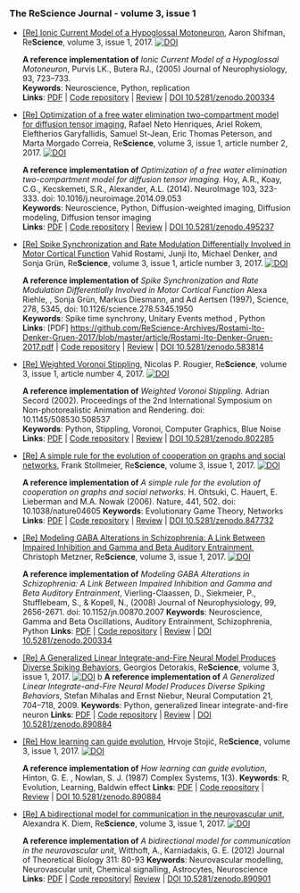 ### The ReScience Journal - volume 3, issue 1

            
* [[Re] Ionic Current Model of a Hypoglossal Motoneuron](https://github.com/ReScience-Archives/Shifman-2017/raw/master/article/shifman-2017.pdf), Aaron Shifman, Re**Science**, volume 3, issue 1, 2017. [![DOI](https://zenodo.org/badge/DOI/10.5281/zenodo.254145.svg)](https://doi.org/10.5281/zenodo.254145)

  **A reference implementation of** *Ionic Current Model of a Hypoglossal Motoneuron*,
    Purvis LK., Butera RJ., (2005) Journal of Neurophysiology, 93, 723–733.  
  **Keywords**: Neuroscience, Python, replication  
  **Links**: [PDF](https://github.com/ReScience-Archives/Shifman-2017/raw/master/article/shifman-2017.pdf) |
             [Code repository](https://github.com/ReScience-Archives/Shifman-2017.git) |
             [Review](https://github.com/ReScience/ReScience-submission/pull/22) |
             [DOI 10.5281/zenodo.200334](http://doi.org/10.5281/zenodo.254145)

* [[Re] Optimization of a free water elimination two-compartment model for diffusion tensor
  imaging](https://github.com/ReScience-Archives/Henriques-Rokem-Garyfallidis-St-Jean-Peterson-Correia-2017/raw/master/article/Henriques-Rokem-Garyfallidis-St-Jean-Peterson-Correia-2017.pdf),
  Rafael Neto Henriques, Ariel Rokem, Eleftherios Garyfallidis, Samuel St-Jean,
  Eric Thomas Peterson, and Marta Morgado Correia, Re**Science**, volume 3,
  issue 1, article number 2, 2017.
  [![DOI](https://zenodo.org/badge/DOI/10.5281/zenodo.495237.svg)](https://doi.org/10.5281/zenodo.495237)

  **A reference implementation of** *Optimization of a free water elimination two-compartment model for diffusion tensor imaging.*
  Hoy, A.R., Koay, C.G., Kecskemeti, S.R., Alexander, A.L. (2014). NeuroImage 103, 323-333. doi: 10.1016/j.neuroimage.2014.09.053  
  **Keywords**: Neuroscience, Python, Diffusion-weighted imaging, Diffusion modeling, Diffusion tensor imaging  
  **Links**: [PDF](https://github.com/ReScience-Archives/Henriques-Rokem-Garyfallidis-St-Jean-Peterson-Correia-2017/raw/master/article/Henriques-Rokem-Garyfallidis-St-Jean-Peterson-Correia-2017.pdf) |
             [Code repository](https://github.com/ReScience-Archives/Henriques-Rokem-Garyfallidis-St-Jean-Peterson-Correia-2017) |
             [Review](https://github.com/ReScience/ReScience-submission/pull/26) |
             [DOI 10.5281/zenodo.495237](https://doi.org/10.5281/zenodo.495237)

* [[Re] Spike Synchronization and Rate Modulation Differentially Involved in Motor Cortical Function](https://github.com/ReScience-Archives/Rostami-Ito-Denker-Gruen-2017/blob/master/article/Rostami-Ito-Denker-Gruen-2017.pdf)
  Vahid Rostami, Junji Ito, Michael Denker, and Sonja Grün, Re**Science**, volume 3, issue 1, article number 3, 2017.
  [![DOI](https://zenodo.org/badge/DOI/10.5281/zenodo.583814.svg)](https://doi.org/10.5281/zenodo.583814)

  **A reference implementation of** *Spike Synchronization and Rate Modulation Differentially Involved in Motor Cortical Function* Alexa Riehle, , Sonja Grün, Markus Diesmann, and Ad Aertsen (1997), Science, 278, 5345, doi: 10.1126/science.278.5345.1950  
  **Keywords**: Spike time synchrony, Unitary Events method , Python  
  **Links**: [PDF] https://github.com/ReScience-Archives/Rostami-Ito-Denker-Gruen-2017/blob/master/article/Rostami-Ito-Denker-Gruen-2017.pdf |
             [Code repository](https://github.com/ReScience-Archives/Rostami-Ito-Denker-Gruen-2017) | 
             [Review](https://github.com/ReScience/ReScience-submission/pull/24) |
             [DOI 10.5281/zenodo.583814](https://doi.org/10.5281/zenodo.583814)

* [[Re] Weighted Voronoi Stippling](https://github.com/ReScience-Archives/Rougier-2017/blob/master/article/Rougier-2017.pdf),
  Nicolas P. Rougier, Re**Science**, volume 3, issue 1, article number 4, 2017.
  [![DOI](https://zenodo.org/badge/DOI/10.5281/zenodo.802285.svg)](https://doi.org/10.5281/zenodo.802285)

  **A reference implementation of** *Weighted Voronoi Stippling.*
  Adrian Secord (2002). Proceedings of the 2nd International Symposium on Non-photorealistic Animation and Rendering. doi: 10.1145/508530.508537  
  **Keywords**: Python, Stippling, Voronoi, Computer Graphics, Blue Noise  
  **Links**: [PDF](https://github.com/ReScience-Archives/Rougier-2017/blob/master/article/Rougier-2017.pdf) |
             [Code repository](https://github.com/ReScience-Archives/Rougier-2017) |
             [Review](https://github.com/ReScience/ReScience-submission/pull/28) |
             [DOI 10.5281/zenodo.802285](https://doi.org/10.5281/zenodo.802285)

* [[Re] A simple rule for the evolution of cooperation on graphs and social networks](https://github.com/ReScience-Archives/Stollmeier-2017/raw/master/article/stollmeier-2017.pdf), Frank Stollmeier, Re**Science**, volume 3, issue 1, 2017. [![DOI](https://zenodo.org/badge/DOI/10.5281/zenodo.847732.svg)](https://doi.org/10.5281/zenodo.847732)

  **A reference implementation of** *A simple rule for the evolution of cooperation on graphs and social networks.*
H. Ohtsuki, C. Hauert, E. Lieberman and M.A. Nowak (2006). Nature, 441, 502. doi: 10.1038/nature04605
  **Keywords**: Evolutionary Game Theory, Networks 
  **Links**: [PDF](https://github.com/ReScience-Archives/Stollmeier-2017/raw/master/article/stollmeier-2017.pdf) |
             [Code repository](https://github.com/ReScience-Archives/Stollmeier-2017) |
             [Review](https://github.com/ReScience/ReScience-submission/pull/27) |
             [DOI 10.5281/zenodo.847732](https://doi.org/10.5281/zenodo.847732)

* [[Re] Modeling GABA Alterations in Schizophrenia: A Link Between Impaired Inhibition and Gamma and Beta Auditory Entrainment](https://github.com/ReScience-Archives/Metzner-2017/raw/master/article/Metzner-2017.pdf), Christoph Metzner, Re**Science**, volume 3, issue 1, 2017. [![DOI](https://zenodo.org/badge/DOI/10.5281/zenodo.854617.svg)](https://doi.org/10.5281/zenodo.854617)

  **A reference implementation of** *Modeling GABA Alterations in Schizophrenia: A Link Between Impaired Inhibition and Gamma and Beta Auditory Entrainment*,
    Vierling-Claassen, D., Siekmeier, P., Stufflebeam, S., & Kopell, N., (2008) Journal of Neurophysiology, 99, 2656-2671. doi: 10.1152/jn.00870.2007
  **Keywords**: Neuroscience, Gamma and Beta Oscillations, Auditory Entrainment, Schizophrenia, Python
  **Links**: [PDF](https://github.com/ReScience-Archives/Metzner-2017/raw/master/article/Metzner-2017.pdf) |
             [Code repository](https://github.com/ReScience-Archives/Metzner-2017.git) |
             [Review](https://github.com/ReScience/ReScience-submission/pull/30) |
             [DOI 10.5281/zenodo.200334](http://doi.org/10.5281/zenodo.854617)

* [[Re] A Generalized Linear Integrate-and-Fire Neural Model Produces Diverse Spiking Behaviors](https://github.com/ReScience-Archives/Detorakis-2017/blob/master/article/detorakis-2017.pdf), Georgios Detorakis, Re**Science**, volume 3, issue 1, 2017. [![DOI](https://zenodo.org/badge/DOI/10.5281/zenodo.1003214.svg)](https://doi.org/10.5281/zenodo.1003214)
b
  **A reference implementation of** *A Generalized Linear Integrate-and-Fire Neural Model Produces Diverse Spiking Behaviors*, Stefan Mihalas and Ernst Niebur, Neural Computation 21, 704–718, 2009.
  **Keywords**: Python, generalized linear integrate-and-fire neuron
  **Links**: [PDF](https://github.com/ReScience-Archives/Stojic-2017/raw/master/article/Stojic-2017.pdf) |
             [Code repository](https://github.com/ReScience-Archives/Detorakis-2017) |
             [Review](https://github.com/ReScience/ReScience-submission/pull/35) |
             [DOI 10.5281/zenodo.890884](http://doi.org/10.5281/zenodo.1003214)

* [[Re] How learning can guide evolution](https://github.com/ReScience-Archives/Stojic-2017/raw/master/article/Stojic-2017.pdf), Hrvoje Stojić, Re**Science**, volume 3, issue 1, 2017. [![DOI](https://zenodo.org/badge/DOI/10.5281/zenodo.890884.svg)](https://doi.org/10.5281/zenodo.890884)

  **A reference implementation of** *How learning can guide evolution*, Hinton, G. E. , Nowlan, S. J. (1987) Complex Systems, 1(3).
  **Keywords**: R, Evolution, Learning, Baldwin effect
  **Links**: [PDF](https://github.com/ReScience-Archives/Stojic-2017/raw/master/article/Stojic-2017.pdf) |
             [Code repository](https://github.com/ReScience-Archives/Stojic-2017.git) |
             [Review](https://github.com/ReScience/ReScience-submission/pull/36) |
             [DOI 10.5281/zenodo.890884](http://doi.org/10.5281/zenodo.890884)

* [[Re] A bidirectional model for communication in the neurovascular unit](https://github.com/ReScience-Archives/Diem-2017/blob/master/article/Diem-2017.pdf), Alexandra K. Diem, Re**Science**, volume 3, issue 1, 2017. [![DOI](https://zenodo.org/badge/doi/10.5281/zenodo.890901.svg)](http://doi.org/10.5281/zenodo.890901)

  **A reference implementation of** *A bidirectional model for communication in the neurovascular unit*, Witthoft, A., Karniadakis, G. E. (2012) Journal of Theoretical Biology 311: 80-93
  **Keywords**: Neurovascular modelling, Neurovascular unit, Chemical signalling, Astrocytes, Neuroscience
  **Links**: [PDF](https://github.com/ReScience-Archives/Diem-2017/blob/master/article/Diem-2017.pdf) |
             [Code repository](https://github.com/ReScience-Archives/Diem-2017/tree/master/code)|
             [Review](https://github.com/ReScience/ReScience-submission/pull/33) |
             [DOI 10.5281/zenodo.890901](http://doi.org/10.5281/zenodo.890901)